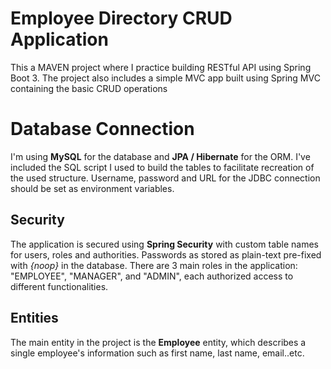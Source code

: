 
# Employee Directory CRUD Application

This a MAVEN project where I practice building RESTful API using Spring Boot 3. The project also includes a simple MVC app built using Spring MVC containing the basic CRUD operations


# Database Connection

I'm using **MySQL** for the database and **JPA / Hibernate** for the ORM. I've included the SQL script I used to build the tables to facilitate recreation of the used structure. Username, password and URL for the JDBC connection should be set as environment variables.

## Security

The application is secured using **Spring Security** with custom table names for users, roles and authorities. Passwords as stored as plain-text pre-fixed with *{noop}* in the database. There are 3 main roles in the application: "EMPLOYEE", "MANAGER", and "ADMIN", each authorized access to different functionalities.

## Entities

The main entity in the project is the **Employee** entity, which describes a single employee's information such as first name, last name, email..etc.